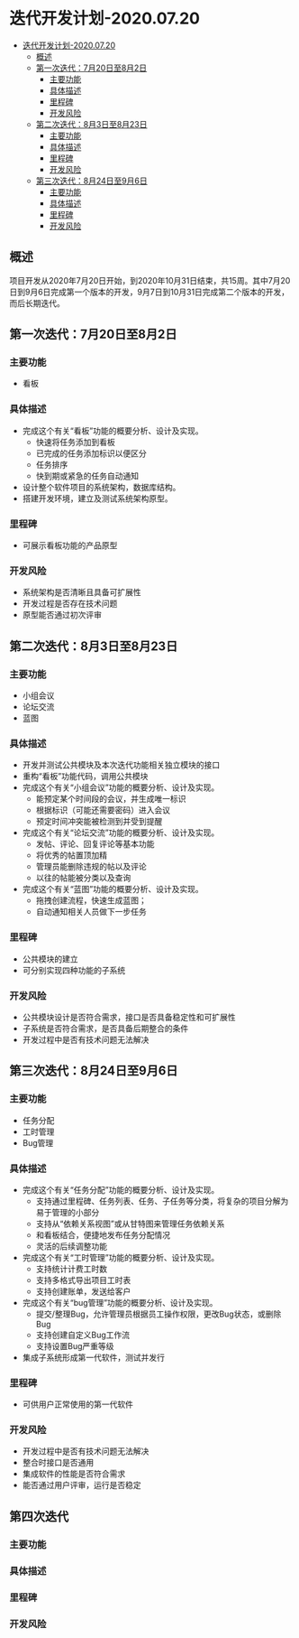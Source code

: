 # 迭代开发计划-2020.07.20

- [迭代开发计划-2020.07.20](#迭代开发计划-2020.07.20)
  - [概述](#迭代开发计划概述)
  - [第一次迭代：7月20日至8月2日](#第一次迭代7月20日至8月2日)
    - [主要功能](#主要功能)
    - [具体描述](#具体描述)
    - [里程碑](#里程碑)
    - [开发风险](#开发风险)
  - [第二次迭代：8月3日至8月23日](#第二次迭代8月3日至8月23日)
    - [主要功能](#主要功能)
    - [具体描述](#具体描述)
    - [里程碑](#里程碑)
    - [开发风险](#开发风险)
  - [第三次迭代：8月24日至9月6日](#第三次迭代8月24日至9月6日)
    - [主要功能](#主要功能)
    - [具体描述](#具体描述)
    - [里程碑](#里程碑)
    - [开发风险](#开发风险)



## 概述

项目开发从2020年7月20日开始，到2020年10月31日结束，共15周。其中7月20日到9月6日完成第一个版本的开发，9月7日到10月31日完成第二个版本的开发，而后长期迭代。

## 第一次迭代：7月20日至8月2日

### 主要功能

 - 看板

### 具体描述

- 完成这个有关“看板”功能的概要分析、设计及实现。
    - 快速将任务添加到看板
    - 已完成的任务添加标识以便区分
    - 任务排序
    - 快到期或紧急的任务自动通知
- 设计整个软件项目的系统架构，数据库结构。
- 搭建开发环境，建立及测试系统架构原型。 

### 里程碑

- 可展示看板功能的产品原型

### 开发风险

- 系统架构是否清晰且具备可扩展性
- 开发过程是否存在技术问题
- 原型能否通过初次评审


## 第二次迭代：8月3日至8月23日

### 主要功能

- 小组会议
- 论坛交流
- 蓝图

### 具体描述

- 开发并测试公共模块及本次迭代功能相关独立模块的接口
- 重构“看板”功能代码，调用公共模块
- 完成这个有关“小组会议”功能的概要分析、设计及实现。
    - 能预定某个时间段的会议，并生成唯一标识
    - 根据标识（可能还需要密码）进入会议
    - 预定时间冲突能被检测到并受到提醒
- 完成这个有关“论坛交流”功能的概要分析、设计及实现。
    - 发帖、评论、回复评论等基本功能
    - 将优秀的帖置顶加精
    - 管理员能删除违规的帖以及评论
    - 以往的帖能被分类以及查询
- 完成这个有关“蓝图”功能的概要分析、设计及实现。
    - 拖拽创建流程，快速生成蓝图；
    - 自动通知相关人员做下一步任务


### 里程碑

- 公共模块的建立
- 可分别实现四种功能的子系统

### 开发风险

- 公共模块设计是否符合需求，接口是否具备稳定性和可扩展性
- 子系统是否符合需求，是否具备后期整合的条件
- 开发过程中是否有技术问题无法解决

## 第三次迭代：8月24日至9月6日

### 主要功能

- 任务分配
- 工时管理
- Bug管理

### 具体描述

- 完成这个有关“任务分配”功能的概要分析、设计及实现。
    - 支持通过里程碑、任务列表、任务、子任务等分类，将复杂的项目分解为易于管理的小部分
    - 支持从“依赖关系视图”或从甘特图来管理任务依赖关系
    - 和看板结合，便捷地发布任务分配情况
    - 灵活的后续调整功能
- 完成这个有关“工时管理”功能的概要分析、设计及实现。
    - 支持统计计费工时数
    - 支持多格式导出项目工时表
    - 支持创建账单，发送给客户
- 完成这个有关“bug管理”功能的概要分析、设计及实现。
    - 提交/整理Bug，允许管理员根据员工操作权限，更改Bug状态，或删除Bug
    - 支持创建自定义Bug工作流
    - 支持设置Bug严重等级
- 集成子系统形成第一代软件，测试并发行

### 里程碑

- 可供用户正常使用的第一代软件

### 开发风险
- 开发过程中是否有技术问题无法解决
- 整合时接口是否通用
- 集成软件的性能是否符合需求
- 能否通过用户评审，运行是否稳定



## 第四次迭代

### 主要功能

### 具体描述

### 里程碑

### 开发风险